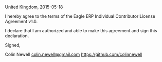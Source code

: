 United Kingdom, 2015-05-18

I hereby agree to the terms of the Eagle ERP Individual Contributor License
Agreement v1.0.

I declare that I am authorized and able to make this agreement and sign this
declaration.

Signed,

Colin Newell colin.newell@gmail.com https://github.com/colinnewell

